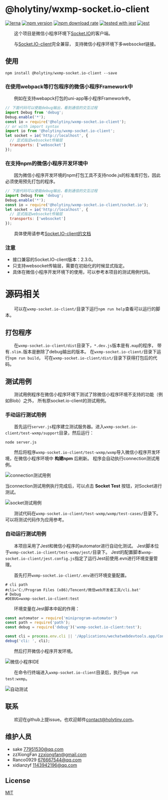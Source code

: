 
# @holytiny/wxmp-socket.io-client

[![lerna](https://img.shields.io/badge/maintained%20with-lerna-cc00ff.svg)](https://lerna.js.org/)
[![npm version](https://img.shields.io/npm/v/@holytiny/wxmp-socket.io-client)](https://www.npmjs.com/package/@holytiny/wxmp-socket.io-client)
[![npm download rate](https://img.shields.io/npm/dw/@holytiny/wxmp-socket.io-client)](https://www.npmjs.com/package/@holytiny/wxmp-socket.io-client)
[![tested with jest](https://img.shields.io/badge/tested_with-jest-99424f.svg)](https://github.com/facebook/jest)
[![jest](https://jestjs.io/img/jest-badge.svg)](https://github.com/facebook/jest)

&emsp;&emsp;这个项目是微信小程序环境下[Socket.IO](http://github.com/socketio/socket.io)的客户端。

&emsp;&emsp;与[Socket.IO-client](https://socket.io/docs/client-api/)完全兼容，
支持微信小程序环境下多websocket链接。

## 使用
```shell script
npm install @holytiny/wxmp-socket.io-client --save
```
### 在使用webpack等打包程序的微信小程序Framework中
&emsp;&emsp;例如在支持webapck打包的uni-app等小程序Framework中。
```js
// 下面代码可以使能debug输出，看到通信的交互过程
import Debug from 'debug';
Debug.enable('*');
const io = require('@holytiny/wxmp-socket.io-client');
// or with import syntax
import io from '@holytiny/wxmp-socket.io-client';
let socket = io('http://localhost', {
  // 显式指定websocket传输层
  transports: ['websocket']
});
```

### 在支持npm的微信小程序开发环境中
&emsp;&emsp;因为微信小程序开发环境的npm打包工具不支持node.js的标准库打包，因此必须使用预先打包的程序。
```js
// 下面代码可以使能debug输出，看到通信的交互过程
import Debug from 'debug';
Debug.enable('*');
const io = require('@holytiny/wxmp-socket.io-client/socket.io');
let socket = io('http://localhost', {
  // 显式指定websocket传输层
  transports: ['websocket']
});
```

&emsp;&emsp;具体使用请参考[Socket.IO-client的文档](https://socket.io/docs/client-api/)

### 注意

- 接口兼容的Socket.IO-client版本：2.3.0。
- 只支持websocket传输层，需要在初始化的时候显式指定。
- 具体在微信小程序开发环境下的使用，可以参考本项目的测试用例代码。

# 源码相关

&emsp;&emsp;可以在`wxmp-socket.io-client/`目录下运行`npm run help`查看可以运行的脚本。

## 打包程序

&emsp;&emsp;在`wxmp-socket.io-client/dist`目录下，`*.dev.js`版本是有`.map`的程序，
带有`.slim.`版本是删除了debug输出的版本。
在`wxmp-socket.io-client/`目录下运行`npm run build`，
可在`wxmp-socket.io-client/dist/`目录下获得打包后的代码。

## 测试用例

&emsp;&emsp;测试用例程序在微信小程序环境下测试了除微信小程序环境不支持的功能（例如Blob）之外，
所有原socket.io-client的测试用例。

### 手动运行测试用例

&emsp;&emsp;首先运行`server.js`程序建立测试服务器。进入`wxmp-socket.io-client/test-wxmp/support`目录，然后运行：
```shell script
node server.js
```

&emsp;&emsp;然后将程序`wxmp-socket.io-client/test-wxmp/wxmp`导入微信小程序开发环境，在微信小程序环境中 **构建npm** 后刷新。
程序会自动执行connection测试用例。

![connection测试用例](https://github.com/holytiny/feathersjs-wxmp-socket.io-client/blob/master/asset/connection-test-cases.png)

当connection测试用例执行完成后，可以点击 **Socket Test** 按钮，对Socket进行测试。

![socket测试用例](https://github.com/holytiny/feathersjs-wxmp-socket.io-client/blob/master/asset/socket-test-cases.png)

&emsp;&emsp;测试代码在`wxmp-socket.io-client/test-wxmp/wxmp/test-cases/`目录下。
可以将测试代码作为应用参考。

### 自动运行测试用例
&emsp;&emsp;本项目采用了Jest和微信小程序的automator进行自动化测试。
Jest脚本位于`wxmp-cocket.io-client/test-wxmp/jest/`目录下。
Jest的配置脚本`wxmp-socket.io-client/jest.config.js`指定了运行Jest前使用.evn进行环境变量管理。

&emsp;&emsp;首先打开`wxmp-socket.io-client/.env`进行环境变量配置。

```editorconfig
# cli path
#cli='C:/Program Files (x86)/Tencent/微信web开发者工具/cli.bat'
# Debug
#DEBUG=wxmp-socket.io-client:test
```
&emsp;&emsp;环境变量在Jest脚本中起的作用：
```js
const automator = require('miniprogram-automator')
const path = require('path');
const debug = require('debug')('wxmp-socket.io-client:test');

const cli = process.env.cli || '/Applications/wechatwebdevtools.app/Contents/MacOS/cli';
debug('cli: ', cli);
```

&emsp;&emsp;然后打开微信小程序开发环境。

![微信小程序IDE](https://github.com/holytiny/feathersjs-wxmp-socket.io-client/blob/master/asset/wxmp-ide.png)

&emsp;&emsp;在命令行终端进入`wxmp-socket.io-client`目录后，执行`npm run test:wxmp`。

![自动测试](https://github.com/holytiny/feathersjs-wxmp-socket.io-client/blob/master/asset/automator-test-cases.gif)
## 联系
&emsp;&emsp;欢迎在github上提issue。也欢迎邮件<contact@holytiny.com>。

## 维护人员
- sake <77951530@qq.com>
- zzXiongFan <zzxiongfan@gmail.com>
- Ranco0929 <676667544@qq.com>
- xidianzyf <1143942196@qq.com>

## License

[MIT](/LICENSE)
